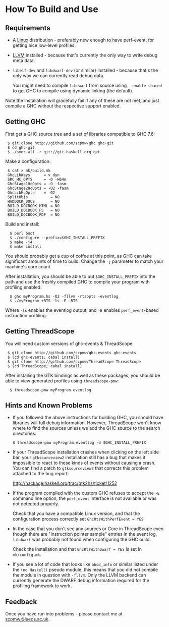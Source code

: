 How To Build and Use
===================

Requirements
------------

* A [Linux](http://kernel.org) distribution - preferably new enough to have perf-event, for getting nice
  low-level profiles.

* [LLVM](http://llvm.org) installed - because that's currently the
  only way to write debug meta data.

* `libelf-dev` and `libdwarf-dev` (or similar) installed - because
  that's the only way we can currently read debug data.

  You might need to compile `libdwarf` from source using
  `--enable-shared` to get GHC to compile using dynamic linking
  (the default).
  
Note the installation will gracefully fail if any of these are not
met, and just compile a GHC without the respective support enabled.

Getting GHC
-----------

First get a GHC source tree and a set of libraries compatible to GHC
7.6:

     $ git clone http://github.com/scpmw/ghc ghc-git 
     $ cd ghc-git
     $ ./sync-all -r git://git.haskell.org get

Make a configuration:

     $ cat > mk/build.mk
     GhcLibWays      = v dyn
     SRC_HC_OPTS     = -O -H64m
     GhcStage1HcOpts = -O -fasm
     GhcStage2HcOpts = -O2 -fasm
     GhcLibHcOpts    = -O2
     SplitObjs          = NO
     HADDOCK_DOCS       = NO
     BUILD_DOCBOOK_HTML = NO
     BUILD_DOCBOOK_PS   = NO
     BUILD_DOCBOOK_PDF  = NO
      
Build and install:

      $ perl boot
      $ ./configure --prefix=$GHC_INSTALL_PREFIX
      $ make -j4
      $ make install

You should probably get a cup of coffee at this point, as GHC can take
significant amounts of time to build. Change the `-j` parameter to
match your machine's core count.

After installation, you should be able to put `$GHC_INSTALL_PREFIX`
into the path and use the freshly compiled GHC to compile your program
with profiling enabled:

      $ ghc myProgram.hs -O2 -fllvm -rtsopts -eventlog
      $ ./myProgram +RTS -ls -E -RTS

Where `-ls` enables the eventlog output, and `-E` enables
`perf_event`-based instruction profiling.

Getting ThreadScope
-------------------

You will need custom versions of ghc-events & ThreadScope:

     $ git clone http://github.com/scpmw/ghc-events ghc-events
     $ (cd ghc-events; cabal install)
     $ git clone http://github.com/scpmw/ThreadScope ThreadScope
     $ (cd ThreadScope; cabal install)

After installing the GTK bindings as well as these packages, you
should be able to view generated profiles using `threadscope-pmw`:

      $ threadscope-pmw myProgram.eventlog

Hints and Known Problems
------------------------

* If you followed the above instructions for building GHC, you should
  have libraries will full debug information. However, ThreadScope
  won't know where to find the sources unless we add the GHC source to
  the search directories:

      $ threadscope-pmw myProgram.eventlog -d $GHC_INSTALL_PREFIX

* If your ThreadScope installation crashes when clicking on the left
  side bar, your `gtksourceview2` installation still has a bug that
  makes it impossible to react to these kinds of events without
  causing a crash. You can find a patch to `gtksourceview2` that
  corrects this problem attached to the bug report:

  http://hackage.haskell.org/trac/gtk2hs/ticket/1252

* If the program complied with the custom GHC refuses to accept the
  `-E` command line option, the `perf_event` interface is not
  available or was not detected properly.

  Check that you have a compatible Linux version, and that the
  configuration process correctly set `GhcRtsWithPerfEvent = YES`

* In the case that you don't see any sources or Core in ThreadScope
  even though there are "Instruction pointer sample" entries in the
  event log, `libdwarf` was probably not found when configuring the
  GHC build.

  Check the installation and that `GhcRtsWithDwarf = YES` is set in
  `mk/config.mk`.

* If you see a lot of code that looks like `abcd_info` or similar
  listed under the `(no Haskell)` pseudo module, this means that you
  did not compile the module in question with `-fllvm`. Only the LLVM
  backend can currently generate the DWARF debug information required
  for the profiling framework to work.

Feedback
--------

Once you have run into problems - please contact me at
scpmw@leeds.ac.uk.
